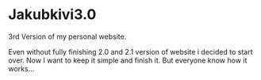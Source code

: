 # Jakubkivi3.0
3rd Version of my personal website.

Even without fully finishing 2.0 and 2.1 version of website i decided to start over. Now I want to keep it simple and finish it. But everyone know how it works...
